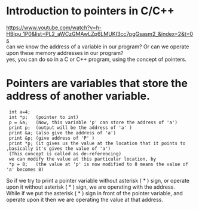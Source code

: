 # Introduction to pointers in C/C++  
https://www.youtube.com/watch?v=h-HBipu_1P0&list=PL2_aWCzGMAwLZp6LMUKI3cc7pgGsasm2_&index=2&t=0s  
can we know the address of a variable in our program? Or can we operate upon these memory addresses in our program?    
yes, you can do so in a C or C++ program, using the concept of pointers.       
# Pointers are variables that store the address of another variable.   
     int a=4;  
     int *p;   (pointer to int)   
     p = &a;   (Now, this variable 'p' can store the address of 'a') 
     print p;  (output will be the address of 'a' )  
     print &a; (also give the address of 'a')  
     print &p; (give address of 'P' )  
     print *p; (it gives us the value at the location that it points to ,basically it's gives the value of 'a')  
     (This concept is called as de-referencing)  
     we can modify the value at this particular location, by   
     *p = 8;   (the value at 'p' is now modified to 8 means the value of 'a' becomes 8)     
       
So if we try to print a pointer variable without asterisk ( * ) sign, or operate upon it without asterisk ( * ) sign, we are operating with the address.  
While if we put the asterisk ( * ) sign in front of the pointer variable, and operate upon it then we are operating the value at that address.   

     
     
     
     

